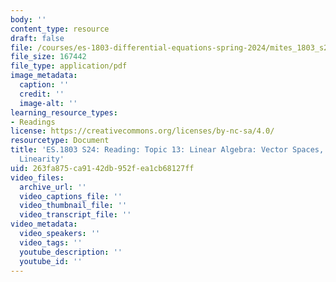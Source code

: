 ```yaml
---
body: ''
content_type: resource
draft: false
file: /courses/es-1803-differential-equations-spring-2024/mites_1803_s24_topic13.pdf
file_size: 167442
file_type: application/pdf
image_metadata:
  caption: ''
  credit: ''
  image-alt: ''
learning_resource_types:
- Readings
license: https://creativecommons.org/licenses/by-nc-sa/4.0/
resourcetype: Document
title: 'ES.1803 S24: Reading: Topic 13: Linear Algebra: Vector Spaces, Matrices and
  Linearity'
uid: 263fa875-ca91-42db-952f-ea1cb68127ff
video_files:
  archive_url: ''
  video_captions_file: ''
  video_thumbnail_file: ''
  video_transcript_file: ''
video_metadata:
  video_speakers: ''
  video_tags: ''
  youtube_description: ''
  youtube_id: ''
---
```

